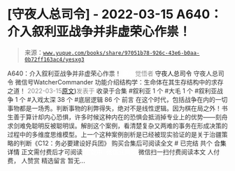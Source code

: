 # [守夜人总司令] - 2022-03-15 A640：介入叙利亚战争并非虚荣心作祟！

> 来源：[`www.yuque.com/books/share/97051b78-926c-43e6-b0aa-0b72ff163ac4/yesxg3`](https://www.yuque.com/books/share/97051b78-926c-43e6-b0aa-0b72ff163ac4/yesxg3)

<ne-p id="520f42f3293818f927861ebbd5b15da4_p_0" data-lake-id="520f42f3293818f927861ebbd5b15da4_p_0"><ne-text id="ufccc71fd" style="color: rgb(51, 51, 51);">A640：介入叙利亚战争并非虚荣心作祟！</ne-text></ne-p> <ne-p id="a068123839c82ae22a5bbfd00f2ffae8" data-lake-id="a068123839c82ae22a5bbfd00f2ffae8"><ne-text id="uc24143df" ne-fontsize="12" style="color: rgb(255, 255, 255);">原创</ne-text><ne-text id="ub572afcf" style="color: rgb(140, 140, 140);">觉悟者</ne-text> <ne-text id="ucefccb2d" ne-fontsize="14">守夜人总司令</ne-text></ne-p> <ne-p id="6f979dd2b4ba470482665d37e46c6b8f" data-lake-id="6f979dd2b4ba470482665d37e46c6b8f"><ne-text id="u603dd6ea" ne-fontsize="14" ne-bold="true" style="color: rgb(51, 51, 51);">守夜人总司令</ne-text></ne-p> <ne-p id="da7a9a49d228b344355a66fa7b0369df" data-lake-id="da7a9a49d228b344355a66fa7b0369df"><ne-text id="ud4c57ce1" ne-fontsize="14" style="color: rgb(51, 51, 51);">微信号</ne-text><ne-text id="u1f3a67f8" ne-fontsize="14" style="color: rgb(51, 51, 51);">WatcherCommander</ne-text></ne-p> <ne-p id="781985feba8c52ae1a705764ec2a135f" data-lake-id="781985feba8c52ae1a705764ec2a135f"><ne-text id="ub1b98fb9" ne-fontsize="14" style="color: rgb(51, 51, 51);">功能介绍</ne-text><ne-text id="ud3be8591" ne-fontsize="14" style="color: rgb(51, 51, 51);">结构学：生命体在其生存结构中的求存之道！</ne-text></ne-p> <ne-p id="c4aa0888eef51374262a140468aa8bcb" data-lake-id="c4aa0888eef51374262a140468aa8bcb"><ne-text id="uf5be2824" style="color: rgb(140, 140, 140);">2022-03-15</ne-text>[<ne-text id="ue88852a1" ne-fontsize="14">原文</ne-text>](https://mp.weixin.qq.com/s?__biz=MzAxNDk1NjI2Mw==&mid=2247488081&idx=1&sn=adfaf12849fa59e47f412105d2170c75&chksm=9b8a31d9acfdb8cfb8b78731ecb12a5d70c3b6997675397a2f95ba7bf63638aca4ee74acf789#rd))<ne-text id="u4f47eafa" ne-fontsize="14" style="color: rgb(140, 140, 140);">发表于</ne-text></ne-p> <ne-p id="03c7c2aa68f4a19612c0e7076614241f" data-lake-id="03c7c2aa68f4a19612c0e7076614241f"><ne-text id="ub14fc1f6" style="color: rgb(51, 51, 51);">收录于合集</ne-text></ne-p> <ne-p id="855d531a59a9b7f39097f984ef04f5ef" data-lake-id="855d531a59a9b7f39097f984ef04f5ef"><ne-text id="ucfc4544d" style="color: rgb(51, 51, 51);">#叙利亚 1 个</ne-text></ne-p> <ne-p id="38a0c3b746b7d908266d9c442c791480" data-lake-id="38a0c3b746b7d908266d9c442c791480"><ne-text id="u1b6b9920" style="color: rgb(51, 51, 51);">#大毛 1 个</ne-text></ne-p> <ne-p id="76443221abef30dbd8ca916a15026865" data-lake-id="76443221abef30dbd8ca916a15026865"><ne-text id="ub2830584" style="color: rgb(51, 51, 51);">#叙利亚战争 1 个</ne-text></ne-p> <ne-p id="eda1d00fb263e0f490a909e5e4e5a74f" data-lake-id="eda1d00fb263e0f490a909e5e4e5a74f"><ne-text id="u3c707d09" style="color: rgb(51, 51, 51);">#入戏太深 38 个</ne-text></ne-p> <ne-p id="57c2312d2118baf2e35c8200d4b871c3" data-lake-id="57c2312d2118baf2e35c8200d4b871c3"><ne-text id="u3a25c9bf" style="color: rgb(51, 51, 51);">#底层逻辑 86 个</ne-text></ne-p> <ne-p id="b8701b9d5d8bcabbb6a3068470e31820" data-lake-id="b8701b9d5d8bcabbb6a3068470e31820"><ne-text id="ud13bde49" style="color: rgb(51, 51, 51);">前言</ne-text></ne-p> <ne-p id="84f4d131a0e2d643eedc1606bfb01035" data-lake-id="84f4d131a0e2d643eedc1606bfb01035"><ne-text id="ud2e0a74e" style="color: rgb(51, 51, 51);">在这个时代，包括战争在内的一切事物都是一场秀。判断事物的利弊得失，绝对不是线性逻辑。因为棋在局之外！书生善于算计却内心恐惧，许多时候这种内在的恐惧会抵消掉专业上的优势——刻舟求剑难免聪明反被聪明误。解剖这个案例，看清楚复杂又两难的事务在形成决策的过程中的多维度思维模型。上一个这种案例剖析是已经被现实验证的是关于治疆策略的判断《C12：务必要建设好兵团》</ne-text></ne-p> <ne-p id="6d15f5dcefc5e22fa6990607abc4a368" data-lake-id="6d15f5dcefc5e22fa6990607abc4a368" ne-alignment="center"><ne-text id="u8087dde3" style="color: rgb(51, 51, 51);">购买合集后可阅读全文</ne-text></ne-p> <ne-p id="6b335f5d65bb0e54c038d32736067d04" data-lake-id="6b335f5d65bb0e54c038d32736067d04" ne-alignment="center"><ne-text id="u958b64e2" style="color: rgb(51, 51, 51);">#</ne-text></ne-p> <ne-p id="1a4358ebfdc4f56b36725a96e425e3d2" data-lake-id="1a4358ebfdc4f56b36725a96e425e3d2" ne-alignment="center"><ne-text id="ufbf79614" style="color: rgb(51, 51, 51);">已完结 共个</ne-text></ne-p> <ne-p id="0fe943cccb32b0db31aba478803bd67d" data-lake-id="0fe943cccb32b0db31aba478803bd67d" ne-alignment="center"><ne-text id="u950fe39e" ne-fontsize="16">合集详情</ne-text></ne-p> <ne-p id="4eed348372ff462fa09ed72e0489d59e" data-lake-id="4eed348372ff462fa09ed72e0489d59e" ne-alignment="center"><ne-text id="u76c3fd51" style="color: rgb(51, 51, 51);">正文需付费后才可阅读</ne-text></ne-p> <ne-p id="414012048627af0076aa71ccbcf976a6" data-lake-id="414012048627af0076aa71ccbcf976a6" ne-alignment="center"><ne-text id="ue448a107" style="color: rgb(255, 255, 255);">加载中</ne-text></ne-p> <ne-p id="e4e71874f54ec8683b7dc58f56f8ab2f" data-lake-id="e4e71874f54ec8683b7dc58f56f8ab2f" ne-alignment="center"><ne-text id="u76719e9e" style="color: rgb(255, 255, 255);"> 微信豆购买</ne-text></ne-p> <ne-p id="d46c573838ea96d6dc318a4006b23b22" data-lake-id="d46c573838ea96d6dc318a4006b23b22" ne-alignment="center"><ne-text id="u454f6d4e" style="color: rgb(51, 51, 51);">微信扫一扫付费阅读本文</ne-text></ne-p> <ne-p id="8abe8ab2f52643cc6b5d0aa7926c81d0" data-lake-id="8abe8ab2f52643cc6b5d0aa7926c81d0" ne-alignment="center"><ne-text id="u208eb5b4" ne-fontsize="13" style="color: rgb(51, 51, 51);">人付费， 人赞赏</ne-text></ne-p> <ne-h3 id="kS9ID" data-lake-id="kS9ID"><ne-heading-ext><ne-heading-anchor></ne-heading-anchor><ne-heading-fold></ne-heading-fold></ne-heading-ext><ne-heading-content><ne-text id="ub97049c2" ne-fontsize="16" style="color: rgb(51, 51, 51);">精选留言</ne-text></ne-heading-content></ne-h3> <ne-p id="b4a74f0f64f1807765c6c6b6c53213e1" data-lake-id="b4a74f0f64f1807765c6c6b6c53213e1"><ne-text id="u4a46fa48" style="color: rgb(51, 51, 51);">暂无...</ne-text></ne-p>